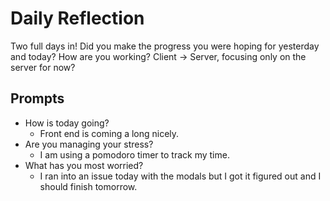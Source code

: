 # Daily Reflection

Two full days in! Did you make the progress you were hoping for yesterday and today? How are you working? Client -> Server, focusing only on the server for now?

## Prompts

- How is today going?
  - Front end is coming a long nicely.
- Are you managing your stress?
  - I am using a pomodoro timer to track my time.
- What has you most worried?
  - I ran into an issue today with the modals but I got it figured out and I should finish tomorrow.
